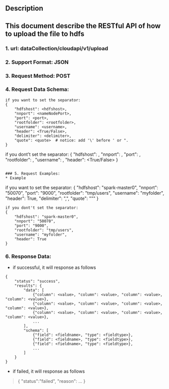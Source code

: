 
Description
-----------
This document describe the RESTful API of how to upload the file to hdfs
-------------
### 1. url: dataCollection/cloudapi/v1/upload
### 2. Support Format: JSON
### 3. Request Method: POST
### 4. Request Data Schema:
```
if you want to set the separator:
{
    "hdfshost": <hdfshost>,
    "nnport": <nameNodePort>,
    "port": <port>,
    "rootfolder": <rootfolder>,
    "username": <username>,
    "header": <True/False>,
    "delimiter": <delimiter>,
    "quote": <quote>  # notice: add '\' before ' or ".
}
```
if you dont't set the separator:
{
    "hdfshost": <hdfshost>,
    "nnport": <nameNodePort>,
    "port": <port>,
    "rootfolder": <rootfolder>,
    "username": <username>,
    "header": <True/False>
}
```

### 5. Request Examples:
* Example
```
if you want to set the separator:
{
    "hdfshost": "spark-master0",
    "nnport": "50070",
    "port": "9000",
    "rootfolder": "tmp/users",
    "username": "myfolder",
    "header": True,
    "delimiter": ",",
    "quote": "\""
}
```
if you dont't set the separator:
{
    "hdfshost": "spark-master0",
    "nnport": "50070",
    "port": "9000",
    "rootfolder": "tmp/users",
    "username": "myfolder",
    "header": True
}
```

### 6. Response Data:
* if successful, it will response as follows
```
{
    "status": "success",
    "results": {
        "data": [
            {"column": <value>, "column": <value>, "column": <value>, "column": <value>},
            {"column": <value>, "column": <value>, "column": <value>, "column": <value>},
            {"column": <value>, "column": <value>, "column": <value>, "column": <value>},
            ...
        ],
        "schema": [
            {"field": <fieldname>, "type": <fieldtype>},
            {"field": <fieldname>, "type": <fieldtype>},
            {"field": <fieldname>, "type": <fieldtype>},
            ...
        ]
    }
}
```
* if failed, it will response as follows
> { "status":"failed", "reason": ... }
